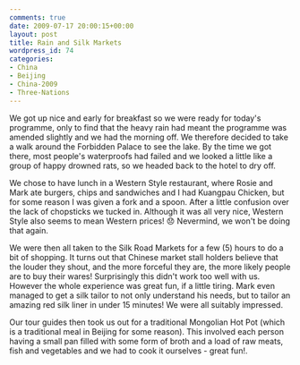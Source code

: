 ```yaml
---
comments: true
date: 2009-07-17 20:00:15+00:00
layout: post
title: Rain and Silk Markets
wordpress_id: 74
categories:
- China
- Beijing
- China-2009
- Three-Nations
---
```


We got up nice and early for breakfast so we were ready for today's programme, only to find that the
heavy rain had meant the programme was amended slightly and we had the morning off. We therefore
decided to take a walk around the Forbidden Palace to see the lake. By the time we got there, most
people's waterproofs had failed and we looked a little like a group of happy drowned rats, so we
headed back to the hotel to dry off.

We chose to have lunch in a Western Style restaurant, where Rosie and Mark ate burgers, chips and
sandwiches and I had Kuangpau Chicken, but for some reason I was given a fork and a spoon. After a
little confusion over the lack of chopsticks we tucked in. Although it was all very nice, Western
Style also seems to mean Western prices! :disappointed: Nevermind, we won't be doing that again.

We were then all taken to the Silk Road Markets for a few (5) hours to do a bit of shopping. It turns
out that Chinese market stall holders believe that the louder they shout, and the more forceful they
are, the more likely people are to buy their wares! Surprisingly this didn't work too well with us.
However the whole experience was great fun, if a little tiring. Mark even managed to get a silk tailor
to not only understand his needs, but to tailor an amazing red silk liner in under 15 minutes! We were
all suitably impressed.

Our tour guides then took us out for a traditional Mongolian Hot Pot (which is a traditional meal in
Beijing for some reason). This involved each person having a small pan filled with some form of broth
and a load of raw meats, fish and vegetables and we had to cook it ourselves - great fun!.
